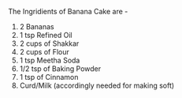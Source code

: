 The Ingridients of Banana Cake are -

1. 2 Bananas
2. 1 tsp Refined Oil
3. 2 cups of Shakkar
4. 2 cups of Flour
5. 1 tsp Meetha Soda
6. 1/2 tsp of Baking Powder
7. 1 tsp of Cinnamon
8. Curd/Milk (accordingly needed for making soft)
